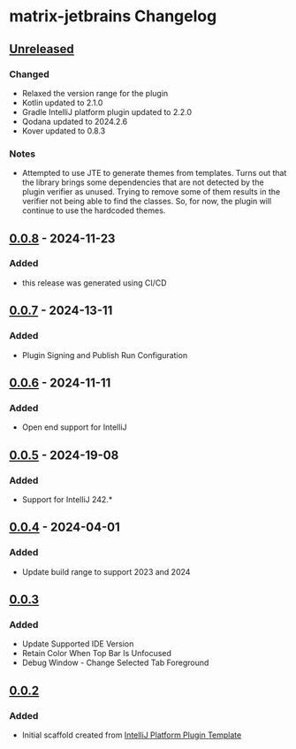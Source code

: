 <!-- Keep a Changelog guide -> https://keepachangelog.com -->

# matrix-jetbrains Changelog

## [Unreleased]

### Changed 

- Relaxed the version range for the plugin
- Kotlin updated to 2.1.0
- Gradle IntelliJ platform plugin updated to 2.2.0
- Qodana updated to 2024.2.6
- Kover updated to 0.8.3

### Notes

- Attempted to use JTE to generate themes from templates. Turns out that the library brings some dependencies that are not detected by the plugin verifier as unused. Trying to remove some of them results in the verifier not being able to find the classes. So, for now, the plugin will continue to use the hardcoded themes.  

## [0.0.8] - 2024-11-23

### Added

- this release was generated using CI/CD

## [0.0.7] - 2024-13-11

### Added

- Plugin Signing and Publish Run Configuration

## [0.0.6] - 2024-11-11

### Added

- Open end support for IntelliJ

## [0.0.5] - 2024-19-08

### Added

- Support for IntelliJ 242.*

## [0.0.4] - 2024-04-01

### Added

- Update build range to support 2023 and 2024

## [0.0.3]

### Added

- Update Supported IDE Version
- Retain Color When Top Bar Is Unfocused
- Debug Window - Change Selected Tab Foreground

## [0.0.2]

### Added

- Initial scaffold created from [IntelliJ Platform Plugin Template](https://github.com/JetBrains/intellij-platform-plugin-template)

[Unreleased]: https://github.com/techhuntstudio/matrix-jetbrains/compare/v0.0.8...HEAD
[0.0.8]: https://github.com/techhuntstudio/matrix-jetbrains/compare/v0.0.7...v0.0.8
[0.0.7]: https://github.com/techhuntstudio/matrix-jetbrains/compare/v0.0.6...v0.0.7
[0.0.6]: https://github.com/techhuntstudio/matrix-jetbrains/compare/v0.0.5...v0.0.6
[0.0.5]: https://github.com/techhuntstudio/matrix-jetbrains/compare/v0.0.4...v0.0.5
[0.0.4]: https://github.com/techhuntstudio/matrix-jetbrains/compare/v0.0.3...v0.0.4
[0.0.3]: https://github.com/techhuntstudio/matrix-jetbrains/compare/v0.0.2...v0.0.3
[0.0.2]: https://github.com/techhuntstudio/matrix-jetbrains/commits/v0.0.2
